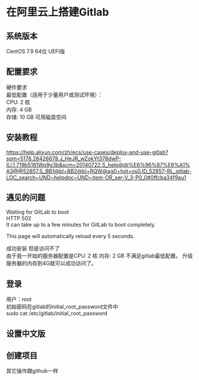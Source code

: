 # 在阿里云上搭建Gitlab

## 系统版本
CentOS 7.9 64位 UEFI版

## 配置要求
硬件要求  
  最低配置（适用于少量用户或测试环境）：  
    CPU: 2 核  
    内存: 4 GB  
    存储: 10 GB 可用磁盘空间  

## 安装教程
https://help.aliyun.com/zh/ecs/use-cases/deploy-and-use-gitlab?spm=5176.28426678.J_HeJR_wZokYt378dwP-lLl.1.719b5181Wq9g3b&scm=20140722.S_help@@%E6%96%87%E6%A1%A3@@52857.S_BB1@bl+BB2@bl+RQW@ag0+hot+os0.ID_52857-RL_gitlab-LOC_search~UND~helpdoc~UND~item-OR_ser-V_3-P0_0#0ffcba34f9au1

## 遇见的问题
Waiting for GitLab to boot  
HTTP 502  
It can take up to a few minutes for GitLab to boot completely.  

This page will automatically reload every 5 seconds.  

成功安装 但是访问不了  
  由于我一开始的服务器配置是CPU: 2 核  内存: 2 GB 不满足gitlab最低配置。
  升级服务器的内存到4G就可以成功访问了。

## 登录
用户：root  
初始密码在gitlab的initial_root_password文件中  
  sudo cat /etc/gitlab/initial_root_password   

## 设置中文版

## 创建项目
其它操作跟github一样